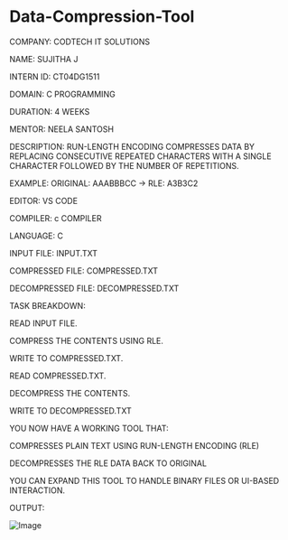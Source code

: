 # Data-Compression-Tool

COMPANY: CODTECH IT SOLUTIONS

NAME: SUJITHA J

INTERN ID: CT04DG1511

DOMAIN: C PROGRAMMING

DURATION: 4 WEEKS

MENTOR: NEELA SANTOSH

DESCRIPTION: RUN-LENGTH ENCODING COMPRESSES DATA BY REPLACING CONSECUTIVE REPEATED CHARACTERS WITH A SINGLE CHARACTER FOLLOWED BY THE NUMBER OF REPETITIONS.

EXAMPLE: ORIGINAL: AAABBBCC → RLE: A3B3C2

EDITOR: VS CODE

COMPILER: c COMPILER

LANGUAGE: C

INPUT FILE: INPUT.TXT

COMPRESSED FILE: COMPRESSED.TXT

DECOMPRESSED FILE: DECOMPRESSED.TXT

TASK BREAKDOWN:

READ INPUT FILE.

COMPRESS THE CONTENTS USING RLE.

WRITE TO COMPRESSED.TXT.

READ COMPRESSED.TXT.

DECOMPRESS THE CONTENTS.

WRITE TO DECOMPRESSED.TXT

YOU NOW HAVE A WORKING TOOL THAT:

COMPRESSES PLAIN TEXT USING RUN-LENGTH ENCODING (RLE)

DECOMPRESSES THE RLE DATA BACK TO ORIGINAL

YOU CAN EXPAND THIS TOOL TO HANDLE BINARY FILES OR UI-BASED INTERACTION.

OUTPUT:

![Image](https://github.com/user-attachments/assets/3159f8a2-ecc6-4657-b6e5-84ad360d0ade)
